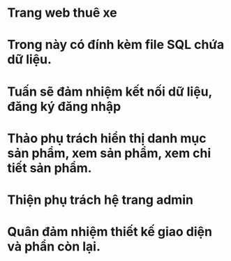 # Trang web thuê xe 
# Trong này có đính kèm file SQL chứa dữ liệu.
# Tuấn sẽ đảm nhiệm kết nối dữ liệu, đăng ký đăng nhập
# Thảo phụ trách hiển thị danh mục sản phẩm, xem sản phẩm, xem chi tiết sản phẩm.
# Thiện phụ trách hệ trang admin
# Quân đảm nhiệm thiết kế giao diện và phẩn còn lại.
